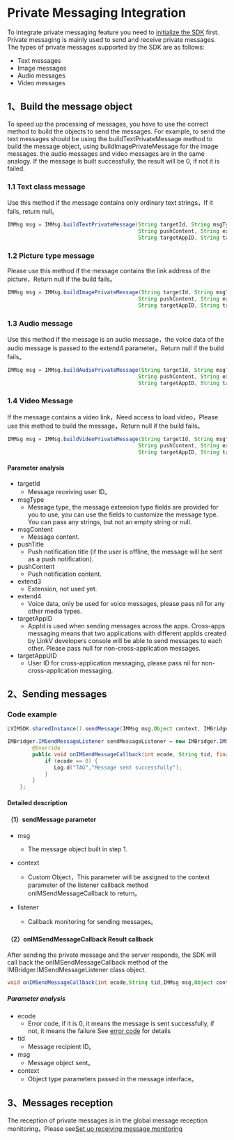 # Private Messaging Integration

To Integrate private messaging feature you need to [initialize the SDK](/?p=/en/android/im/integration_init.md&k=DpgThmSb) first. Private messaging is mainly used to send and receive private messages. The types of private messages supported by the SDK are as follows:

* Text messages
* Image messages
* Audio messages
* Video messages

## <a name='1'></a>1、Build the message object

To speed up the processing of messages, you have to use the correct method to build the objects to send the messages. For example, to send the text messages should be using the buildTextPrivateMessage method to build the message object, using buildImagePrivateMessage for the image messages. the audio messages and video messages are in the same analogy. If the message is built successfully, the result will be 0, if not it is failed.

### 1.1 Text class message

Use this method if the message contains only ordinary text strings，If it fails, return null。

```java
IMMsg msg = IMMsg.buildTextPrivateMessage(String targetId, String msgType, String content, String pushTitle, 
                                          String pushContent, String extend3, byte[] extend4,
                                          String targetAppID, String targetAppUID);
```

### 1.2 Picture type message

Please use this method if the message contains the link address of the picture，Return null if the build fails。

```java
IMMsg msg = IMMsg.buildImagePrivateMessage(String targetId, String msgType, String content, String pushTitle, 
                                          String pushContent, String extend3, byte[] extend4,
                                          String targetAppID, String targetAppUID));
```

### 1.3 Audio message

Use this method if the message is an audio message，the voice data of the audio message is passed to the extend4 parameter。Return null if the build fails。

```java
IMMsg msg = IMMsg.buildAudioPrivateMessage(String targetId, String msgType, String content, String pushTitle, 
                                          String pushContent, String extend3, byte[] extend4,
                                          String targetAppID, String targetAppUID));
```

###  1.4 Video Message

If the message contains a video link，Need access to load video，Please use this method to build the message，Return null if the build fails。

```java
IMMsg msg = IMMsg.buildVideoPrivateMessage(String targetId, String msgType, String content, String pushTitle, 
                                          String pushContent, String extend3, byte[] extend4,
                                          String targetAppID, String targetAppUID);
```

#### Parameter analysis

* targetId
  * Message receiving user ID。
* msgType
  * Message type, the message extension type fields are provided for you to use, you can use the fields to customize the message type. You can pass any strings, but not an empty string or null.
* msgContent
  * Message content.
* pushTitle
  * Push notification title (if the user is offline, the message will be sent as a push notification).
* pushContent
  * Push notification content.
* extend3
  * Extension, not used yet.
* extend4
  * Voice data, only be used for voice messages, please pass nil for any other media types.
* targetAppID
  * AppId is used when sending messages across the apps. Cross-apps messaging means that two applications with different appIds created by LinkV developers console will be able to send messages to each other. Please pass null for non-cross-application messages.
* targetAppUID
  * User ID for cross-application messaging, please pass nil for non-cross-application messaging.

## <a name='2'></a>2、Sending messages

### Code example

```java
LVIMSDK.sharedInstance().sendMessage(IMMsg msg,Object context, IMBridger.IMSendMessageListener listener);

IMBridger.IMSendMessageListener sendMessageListener = new IMBridger.IMSendMessageListener() {
        @Override
        public void onIMSendMessageCallback(int ecode, String tid, final IMMsg msg, Object context) {
            if (ecode == 0) {
               Log.d("TAG","Message sent successfully");
            }
        }
    };
```

#### Detailed description

#### （1）sendMessage parameter

* msg
  * The message object built in step 1.
* context
  
  * Custom Object，This parameter will be assigned to the context parameter of the listener callback method onIMSendMessageCallback to return。
  
* listener

  * Callback monitoring for sending messages。

  

#### （2）onIMSendMessageCallback Result callback

After sending the private message and the server responds, the SDK will call back the onIMSendMessageCallback method of the IMBridger.IMSendMessageListener class object.
```java
void onIMSendMessageCallback(int ecode,String tid,IMMsg msg,Object context);
```

##### Parameter analysis

* ecode
  * Error code, if it is 0, it means the message is sent successfully, if not, it means the failure See [error code](/?p=/en/android/im/ecode.md&k=dNfqIW6P) for details
* tid
  * Message recipient ID。
* msg
  * Message object sent。
* context 
  * Object type parameters passed in the message interface。

## <a name='3'></a>3、Messages reception

The reception of private messages is in the global message reception monitoring，Please see[Set up receiving message monitoring](/?p=/en/android/im/integration_init.md&k=DpgThmSb)

